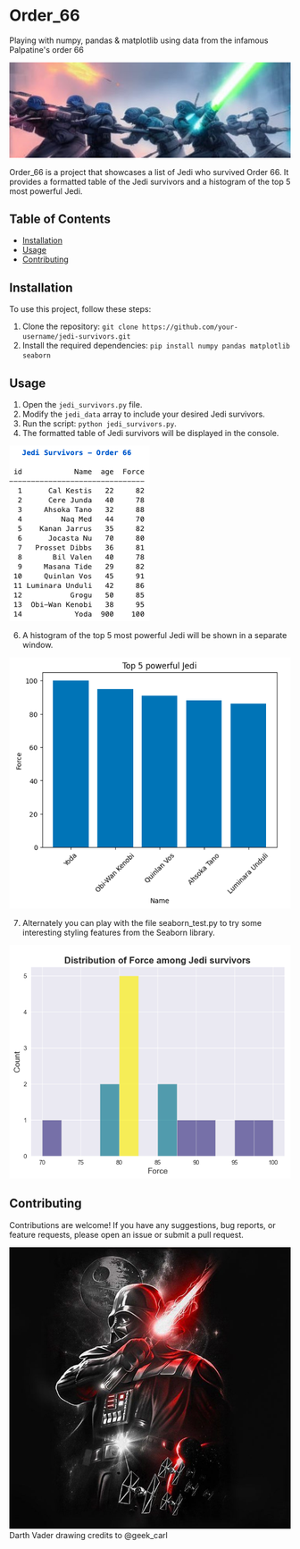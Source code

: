 # Order_66
Playing with numpy, pandas &amp; matplotlib using data from the infamous Palpatine's order 66

![order66](img/order66.jpeg)

Order_66 is a project that showcases a list of Jedi who survived Order 66. It provides a formatted table of the Jedi survivors and a histogram of the top 5 most powerful Jedi.

## Table of Contents
- [Installation](#installation)
- [Usage](#usage)
- [Contributing](#contributing)

## Installation

To use this project, follow these steps:

1. Clone the repository: `git clone https://github.com/your-username/jedi-survivors.git`
2. Install the required dependencies: `pip install numpy pandas matplotlib seaborn`

## Usage

1. Open the `jedi_survivors.py` file.
2. Modify the `jedi_data` array to include your desired Jedi survivors.
3. Run the script: `python jedi_survivors.py`.
4. The formatted table of Jedi survivors will be displayed in the console.

![table.png](img/table.png)

6. A histogram of the top 5 most powerful Jedi will be shown in a separate window.

![histogram.png](img/histogram.png)

7. Alternately you can play with the file seaborn_test.py to try some interesting styling features from the Seaborn library.

![seaborn.png](img/seaborn.png)

## Contributing

Contributions are welcome! If you have any suggestions, bug reports, or feature requests, please open an issue or submit a pull request.

![darth_vader](img/darth_vader.jpeg)
Darth Vader drawing credits to @geek_carl

